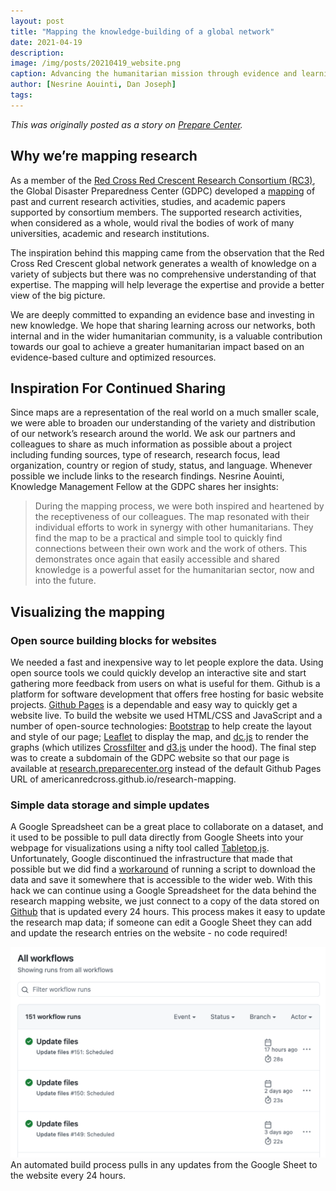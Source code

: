 ```yaml
---
layout: post
title: "Mapping the knowledge-building of a global network"
date: 2021-04-19
description:
image: /img/posts/20210419_website.png
caption: Advancing the humanitarian mission through evidence and learning
author: [Nesrine Aouinti, Dan Joseph]
tags:
---
```


_<span class="cross-post">This was originally posted as a story on [Prepare Center](https://preparecenter.org/story/mapping-the-knowledge-building-of-a-global-network/).</span>_

## Why we’re mapping research

As a member of the [Red Cross Red Crescent Research Consortium (RC3)](https://media.ifrc.org/ifrc/rcrc-consortium/), the Global Disaster Preparedness Center (GDPC) developed a [mapping](http://research.preparecenter.org/) of past and current research activities, studies, and academic papers supported by consortium members. The supported research activities, when considered as a whole, would rival the bodies of work of many universities, academic and research institutions.

The inspiration behind this mapping came from the observation that the Red Cross Red Crescent global network generates a wealth of knowledge on a variety of subjects but there was no comprehensive understanding of that expertise. The mapping will help leverage the expertise and provide a better view of the big picture.

We are deeply committed to expanding an evidence base and investing in new knowledge. We hope that sharing learning across our networks, both internal and in the wider humanitarian community, is a valuable contribution towards our goal to achieve a greater humanitarian impact based on an evidence-based culture and optimized resources.

## Inspiration For Continued Sharing

Since maps are a representation of the real world on a much smaller scale, we were able to broaden our understanding of the variety and distribution of our network’s research around the world. We ask our partners and colleagues to share as much information as possible about a project including funding sources, type of research, research focus, lead organization, country or region of study, status, and language. Whenever possible we include links to the research findings. Nesrine Aouinti, Knowledge Management Fellow at the GDPC shares her insights:

> During the mapping process, we were both inspired and heartened by the receptiveness of our colleagues. The map resonated with their individual efforts to work in synergy with other humanitarians. They find the map to be a practical and simple tool to quickly find connections between their own work and the work of others. This demonstrates once again that easily accessible and shared knowledge is a powerful asset for the humanitarian sector, now and into the future.

## Visualizing the mapping

### Open source building blocks for websites

We needed a fast and inexpensive way to let people explore the data. Using open source tools we could quickly develop an interactive site and start gathering more feedback from users on what is useful for them. Github is a platform for software development that offers free hosting for basic website projects. [Github Pages](https://pages.github.com/) is a dependable and easy way to quickly get a website live. To build the website we used HTML/CSS and JavaScript and a number of open-source technologies: [Bootstrap](https://getbootstrap.com/) to help create the layout and style of our page; [Leaflet](https://leafletjs.com/) to display the map, and [dc.js](https://dc-js.github.io/dc.js/) to render the graphs (which utilizes [Crossfilter](https://crossfilter.github.io/crossfilter/) and [d3.js](https://d3js.org/) under the hood). The final step was to create a subdomain of the GDPC website so that our page is available at [research.preparecenter.org](https://research.preparecenter.org/) instead of the default Github Pages URL of americanredcross.github.io/research-mapping.

### Simple data storage and simple updates

A Google Spreadsheet can be a great place to collaborate on a dataset, and it used to be possible to pull data directly from Google Sheets into your webpage for visualizations using a nifty tool called [Tabletop.js](https://github.com/jsoma/tabletop). Unfortunately, Google discontinued the infrastructure that made that possible but we did find a [workaround](https://github.com/AmericanRedCross/google-sheets-workaround) of running a script to download the data and save it somewhere that is accessible to the wider web. With this hack we can continue using a Google Spreadsheet for the data behind the research mapping website, we just connect to a copy of the data stored on [Github](https://github.com/AmericanRedCross/google-sheets-workaround/blob/gh-pages/research-mapping.csv) that is updated every 24 hours. This process makes it easy to update the research map data; if someone can edit a Google Sheet they can add and update the research entries on the website - no code required!

![An automated build process pulls in any updates from the Google Sheet to the website every 24 hours.](/img/posts/20210419_build-process.png)
<br><span class="post-caption">An automated build process pulls in any updates from the Google Sheet to the website every 24 hours.</span>
